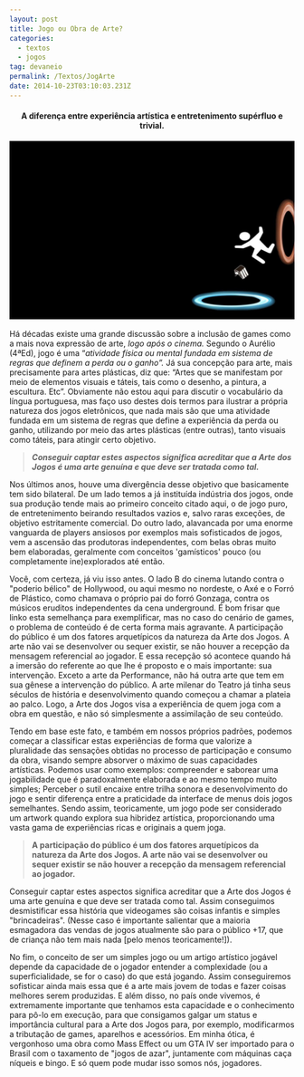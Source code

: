 ```yaml
---
layout: post
title: Jogo ou Obra de Arte?
categories:
  - textos
  - jogos
tag: devaneio
permalink: /Textos/JogArte
date: 2014-10-23T03:10:03.231Z
---
```


<h4><p style="text-align:center"> A diferença entre experiência artística e entretenimento supérfluo e trivial.</p></h4>

![imagem de um bonequinho da série portal perseguindo um pedaço de bolo entre o portal laranja e o portal azul](/images/uploads/jogoouobradearte.jpg)

Há décadas existe uma grande discussão sobre a inclusão de games como a mais nova expressão de arte, *logo após o cinema.* Segundo o Aurélio (4ªEd), jogo é uma “*atividade física ou mental fundada em sistema de regras que definem a perda ou o ganho”.* Já sua concepção para arte, mais precisamente para artes plásticas, diz que: “Artes que se manifestam por meio de elementos visuais e táteis, tais como o desenho, a pintura, a escultura. Etc”. Obviamente não estou aqui para discutir o vocabulário da língua portuguesa, mas faço uso destes dois termos para ilustrar a própria natureza dos jogos eletrônicos, que nada mais são que uma atividade fundada em um sistema de regras que define a experiência da perda ou ganho, utilizando por meio das artes plásticas (entre outras), tanto visuais como táteis, para atingir certo objetivo.

> ***Conseguir captar estes aspectos significa acreditar que a Arte dos Jogos é uma arte genuína e que deve ser tratada como tal.***

Nos últimos anos, houve uma divergência desse objetivo que basicamente tem sido bilateral. De um lado temos a já instituída indústria dos jogos, onde sua produção tende mais ao primeiro conceito citado aqui, o de jogo puro, de entretenimento beirando resultados vazios e, salvo raras exceções, de objetivo estritamente comercial. Do outro lado, alavancada por uma enorme vanguarda de players ansiosos por exemplos mais sofisticados de jogos, vem a ascensão das produtoras independentes, com belas obras muito bem elaboradas, geralmente com conceitos 'gamísticos' pouco (ou completamente ine)explorados até então.


Você, com certeza, já viu isso antes. O lado B do cinema lutando contra o "poderio bélico" de Hollywood, ou aqui mesmo no nordeste, o Axé e o Forró de Plástico, como chamava o próprio pai do forró Gonzaga, contra os músicos eruditos independentes da cena underground. É bom frisar que linko esta semelhança para exemplificar, mas no caso do cenário de games, o problema de conteúdo é de certa forma mais agravante.
A participação do público é um dos fatores arquetípicos da natureza da Arte dos Jogos. A arte não vai se desenvolver ou sequer existir, se não houver a recepção da mensagem referencial ao jogador. E essa recepção só acontece quando há a imersão do referente ao que lhe é proposto e o mais importante: sua intervenção. Exceto a arte da Performance, não há outra arte que tem em sua gênese a intervenção do público. A arte milenar do Teatro já tinha seus séculos de história e desenvolvimento quando começou a chamar a plateia ao palco. Logo, a Arte dos Jogos visa a experiência de quem joga com a obra em questão, e não só simplesmente a assimilação de seu conteúdo.


Tendo em base este fato, e também em nossos próprios padrões, podemos começar a classificar estas experiências de forma que valorize a pluralidade das sensações obtidas no processo de participação e consumo da obra, visando sempre absorver o máximo de suas capacidades artísticas. Podemos usar como exemplos: compreender e saborear uma jogabilidade que é paradoxalmente elaborada e ao mesmo tempo muito simples; Perceber o sutil encaixe entre trilha sonora e desenvolvimento do jogo e sentir diferença entre a praticidade da interface de menus dois jogos semelhantes. Sendo assim, teoricamente, um jogo pode ser considerado um artwork quando explora sua hibridez artística, proporcionando uma vasta gama de experiências ricas e originais a quem joga.

> **A participação do público é um dos fatores arquetípicos da natureza da Arte dos Jogos. A arte não vai se desenvolver ou sequer existir se não houver a recepção da mensagem referencial ao jogador.**

Conseguir captar estes aspectos significa acreditar que a Arte dos Jogos é uma arte genuína e que deve ser tratada como tal. Assim conseguimos desmistificar essa história que videogames são coisas infantis e simples "brincadeiras". (Nesse caso é importante salientar que a maioria esmagadora das vendas de jogos atualmente são para o público +17, que de criança não tem mais nada \[pelo menos teoricamente!]).


No fim, o conceito de ser um simples jogo ou um artigo artístico jogável depende da capacidade de o jogador entender a complexidade (ou a superficialidade, se for o caso) do que está jogando. Assim conseguiremos sofisticar ainda mais essa que é a arte mais jovem de todas e fazer coisas melhores serem produzidas. E além disso, no país onde vivemos, é extremamente importante que tenhamos esta capacidade e o conhecimento para pô-lo em execução, para que consigamos galgar um status e importância cultural para a Arte dos Jogos para, por exemplo, modificarmos a tributação de games, aparelhos e acessórios. Em minha ótica, é vergonhoso uma obra como Mass Effect ou um GTA IV ser importado para o Brasil com o taxamento de "jogos de azar", juntamente com máquinas caça níqueis e bingo. E só quem pode mudar isso somos nós, jogadores.